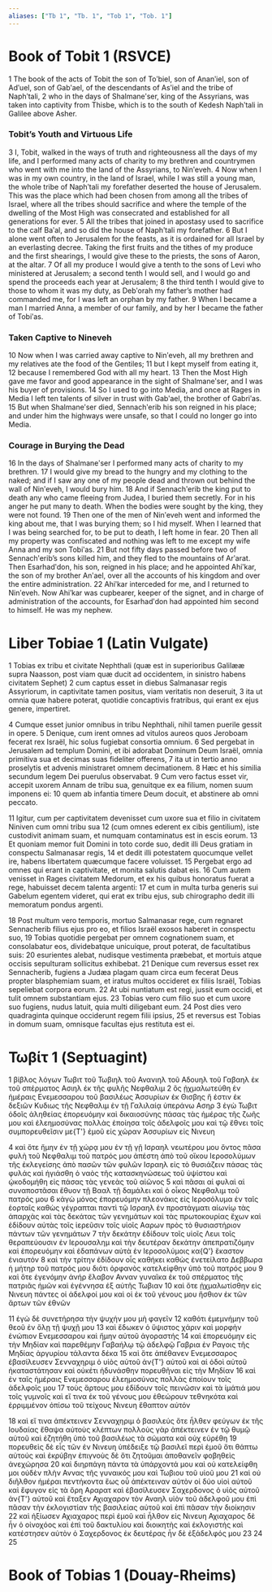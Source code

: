 ```yaml
---
aliases: ["Tb 1", "Tb. 1", "Tob 1", "Tob. 1"]
---
```



# Book of Tobit 1 (RSVCE)

1 The book of the acts of Tobit the son of Toʹbiel, son of Ananʹiel, son of Adʹuel, son of Gabʹael, of the descendants of Asʹiel and the tribe of Naphʹtali,
2 who in the days of Shalmaneʹser, king of the Assyrians, was taken into captivity from Thisbe, which is to the south of Kedesh Naphʹtali in Galilee above Asher.
### Tobit’s Youth and Virtuous Life
3 I, Tobit, walked in the ways of truth and righteousness all the days of my life, and I performed many acts of charity to my brethren and countrymen who went with me into the land of the Assyrians, to Ninʹeveh.
4 Now when I was in my own country, in the land of Israel, while I was still a young man, the whole tribe of Naphʹtali my forefather deserted the house of Jerusalem. This was the place which had been chosen from among all the tribes of Israel, where all the tribes should sacrifice and where the temple of the dwelling of the Most High was consecrated and established for all generations for ever.
5 All the tribes that joined in apostasy used to sacrifice to the calf Baʹal, and so did the house of Naphʹtali my forefather.
6 But I alone went often to Jerusalem for the feasts, as it is ordained for all Israel by an everlasting decree. Taking the first fruits and the tithes of my produce and the first shearings, I would give these to the priests, the sons of Aaron, at the altar.
7 Of all my produce I would give a tenth to the sons of Levi who ministered at Jerusalem; a second tenth I would sell, and I would go and spend the proceeds each year at Jerusalem;
8 the third tenth I would give to those to whom it was my duty, as Debʹorah my father’s mother had commanded me, for I was left an orphan by my father.
9 When I became a man I married Anna, a member of our family, and by her I became the father of Tobiʹas.
### Taken Captive to Nineveh
10 Now when I was carried away captive to Ninʹeveh, all my brethren and my relatives ate the food of the Gentiles;
11 but I kept myself from eating it,
12 because I remembered God with all my heart.
13 Then the Most High gave me favor and good appearance in the sight of Shalmaneʹser, and I was his buyer of provisions.
14 So I used to go into Media, and once at Rages in Media I left ten talents of silver in trust with Gabʹael, the brother of Gabriʹas.
15 But when Shalmaneʹser died, Sennachʹerib his son reigned in his place; and under him the highways were unsafe, so that I could no longer go into Media.
### Courage in Burying the Dead
16 In the days of Shalmaneʹser I performed many acts of charity to my brethren.
17 I would give my bread to the hungry and my clothing to the naked; and if I saw any one of my people dead and thrown out behind the wall of Ninʹeveh, I would bury him.
18 And if Sennachʹerib the king put to death any who came fleeing from Judea, I buried them secretly. For in his anger he put many to death. When the bodies were sought by the king, they were not found.
19 Then one of the men of Ninʹeveh went and informed the king about me, that I was burying them; so I hid myself. When I learned that I was being searched for, to be put to death, I left home in fear.
20 Then all my property was confiscated and nothing was left to me except my wife Anna and my son Tobiʹas.
21 But not fifty days passed before two of Sennachʹerib’s sons killed him, and they fled to the mountains of Arʹarat. Then Esarhadʹdon, his son, reigned in his place; and he appointed Ahiʹkar, the son of my brother Anʹael, over all the accounts of his kingdom and over the entire administration.
22 Ahiʹkar interceded for me, and I returned to Ninʹeveh. Now Ahiʹkar was cupbearer, keeper of the signet, and in charge of administration of the accounts, for Esarhadʹdon had appointed him second to himself. He was my nephew.


# Liber Tobiae 1 (Latin Vulgate)

1 Tobias ex tribu et civitate Nephthali (quæ est in superioribus Galilææ supra Naasson, post viam quæ ducit ad occidentem, in sinistro habens civitatem Sephet)
2 cum captus esset in diebus Salmanasar regis Assyriorum, in captivitate tamen positus, viam veritatis non deseruit,
3 ita ut omnia quæ habere poterat, quotidie concaptivis fratribus, qui erant ex ejus genere, impertiret.

4 Cumque esset junior omnibus in tribu Nephthali, nihil tamen puerile gessit in opere.
5 Denique, cum irent omnes ad vitulos aureos quos Jeroboam fecerat rex Israël, hic solus fugiebat consortia omnium.
6 Sed pergebat in Jerusalem ad templum Domini, et ibi adorabat Dominum Deum Israël, omnia primitiva sua et decimas suas fideliter offerens,
7 ita ut in tertio anno proselytis et advenis ministraret omnem decimationem.
8 Hæc et his similia secundum legem Dei puerulus observabat.
9 Cum vero factus esset vir, accepit uxorem Annam de tribu sua, genuitque ex ea filium, nomen suum imponens ei:
10 quem ab infantia timere Deum docuit, et abstinere ab omni peccato.

11 Igitur, cum per captivitatem devenisset cum uxore sua et filio in civitatem Niniven cum omni tribu sua
12 (cum omnes ederent ex cibis gentilium), iste custodivit animam suam, et numquam contaminatus est in escis eorum.
13 Et quoniam memor fuit Domini in toto corde suo, dedit illi Deus gratiam in conspectu Salmanasar regis,
14 et dedit illi potestatem quocumque vellet ire, habens libertatem quæcumque facere voluisset.
15 Pergebat ergo ad omnes qui erant in captivitate, et monita salutis dabat eis.
16 Cum autem venisset in Rages civitatem Medorum, et ex his quibus honoratus fuerat a rege, habuisset decem talenta argenti:
17 et cum in multa turba generis sui Gabelum egentem videret, qui erat ex tribu ejus, sub chirographo dedit illi memoratum pondus argenti.

18 Post multum vero temporis, mortuo Salmanasar rege, cum regnaret Sennacherib filius ejus pro eo, et filios Israël exosos haberet in conspectu suo,
19 Tobias quotidie pergebat per omnem cognationem suam, et consolabatur eos, dividebatque unicuique, prout poterat, de facultatibus suis:
20 esurientes alebat, nudisque vestimenta præbebat, et mortuis atque occisis sepulturam sollicitus exhibebat.
21 Denique cum reversus esset rex Sennacherib, fugiens a Judæa plagam quam circa eum fecerat Deus propter blasphemiam suam, et iratus multos occideret ex filiis Israël, Tobias sepeliebat corpora eorum.
22 At ubi nuntiatum est regi, jussit eum occidi, et tulit omnem substantiam ejus.
23 Tobias vero cum filio suo et cum uxore suo fugiens, nudus latuit, quia multi diligebant eum.
24 Post dies vero quadraginta quinque occiderunt regem filii ipsius,
25 et reversus est Tobias in domum suam, omnisque facultas ejus restituta est ei.


# Τωβίτ 1 (Septuagint)

1 βίβλος λόγων Τωβιτ τοῦ Τωβιηλ τοῦ Ανανιηλ τοῦ Αδουηλ τοῦ Γαβαηλ ἐκ τοῦ σπέρματος Ασιηλ ἐκ τῆς φυλῆς Νεφθαλιμ
2 ὃς ᾐχμαλωτεύθη ἐν ἡμέραις Ενεμεσσαρου τοῦ βασιλέως Ἀσσυρίων ἐκ Θισβης ἥ ἐστιν ἐκ δεξιῶν Κυδιως τῆς Νεφθαλιμ ἐν τῇ Γαλιλαίᾳ ὑπεράνω Ασηρ
3 ἐγὼ Τωβιτ ὁδοῖς ἀληθείας ἐπορευόμην καὶ δικαιοσύνης πάσας τὰς ἡμέρας τῆς ζωῆς μου καὶ ἐλεημοσύνας πολλὰς ἐποίησα τοῖς ἀδελφοῖς μου καὶ τῷ ἔθνει τοῖς συμπορευθεῖσιν με{T'} ἐμοῦ εἰς χώραν Ἀσσυρίων εἰς Νινευη

4 καὶ ὅτε ἤμην ἐν τῇ χώρᾳ μου ἐν τῇ γῇ Ισραηλ νεωτέρου μου ὄντος πᾶσα φυλὴ τοῦ Νεφθαλιμ τοῦ πατρός μου ἀπέστη ἀπὸ τοῦ οἴκου Ιεροσολύμων τῆς ἐκλεγείσης ἀπὸ πασῶν τῶν φυλῶν Ισραηλ εἰς τὸ θυσιάζειν πάσας τὰς φυλάς καὶ ἡγιάσθη ὁ ναὸς τῆς κατασκηνώσεως τοῦ ὑψίστου καὶ ᾠκοδομήθη εἰς πάσας τὰς γενεὰς τοῦ αἰῶνος
5 καὶ πᾶσαι αἱ φυλαὶ αἱ συναποστᾶσαι ἔθυον τῇ Βααλ τῇ δαμάλει καὶ ὁ οἶκος Νεφθαλιμ τοῦ πατρός μου
6 κἀγὼ μόνος ἐπορευόμην πλεονάκις εἰς Ιεροσόλυμα ἐν ταῖς ἑορταῖς καθὼς γέγραπται παντὶ τῷ Ισραηλ ἐν προστάγματι αἰωνίῳ τὰς ἀπαρχὰς καὶ τὰς δεκάτας τῶν γενημάτων καὶ τὰς πρωτοκουρίας ἔχων καὶ ἐδίδουν αὐτὰς τοῖς ἱερεῦσιν τοῖς υἱοῖς Ααρων πρὸς τὸ θυσιαστήριον πάντων τῶν γενημάτων
7 τὴν δεκάτην ἐδίδουν τοῖς υἱοῖς Λευι τοῖς θεραπεύουσιν ἐν Ιερουσαλημ καὶ τὴν δευτέραν δεκάτην ἀπεπρατιζόμην καὶ ἐπορευόμην καὶ ἐδαπάνων αὐτὰ ἐν Ιεροσολύμοις κα{Q'} ἕκαστον ἐνιαυτόν
8 καὶ τὴν τρίτην ἐδίδουν οἷς καθήκει καθὼς ἐνετείλατο Δεββωρα ἡ μήτηρ τοῦ πατρός μου διότι ὀρφανὸς κατελείφθην ὑπὸ τοῦ πατρός μου
9 καὶ ὅτε ἐγενόμην ἀνήρ ἔλαβον Ανναν γυναῖκα ἐκ τοῦ σπέρματος τῆς πατριᾶς ἡμῶν καὶ ἐγέννησα ἐξ αὐτῆς Τωβιαν
10 καὶ ὅτε ᾐχμαλωτίσθην εἰς Νινευη πάντες οἱ ἀδελφοί μου καὶ οἱ ἐκ τοῦ γένους μου ἤσθιον ἐκ τῶν ἄρτων τῶν ἐθνῶν

11 ἐγὼ δὲ συνετήρησα τὴν ψυχήν μου μὴ φαγεῖν
12 καθότι ἐμεμνήμην τοῦ θεοῦ ἐν ὅλῃ τῇ ψυχῇ μου
13 καὶ ἔδωκεν ὁ ὕψιστος χάριν καὶ μορφὴν ἐνώπιον Ενεμεσσαρου καὶ ἤμην αὐτοῦ ἀγοραστής
14 καὶ ἐπορευόμην εἰς τὴν Μηδίαν καὶ παρεθέμην Γαβαήλῳ τῷ ἀδελφῷ Γαβρια ἐν Ραγοις τῆς Μηδίας ἀργυρίου τάλαντα δέκα
15 καὶ ὅτε ἀπέθανεν Ενεμεσσαρος ἐβασίλευσεν Σενναχηριμ ὁ υἱὸς αὐτοῦ ἀν{T'} αὐτοῦ καὶ αἱ ὁδοὶ αὐτοῦ ἠκαταστάτησαν καὶ οὐκέτι ἠδυνάσθην πορευθῆναι εἰς τὴν Μηδίαν
16 καὶ ἐν ταῖς ἡμέραις Ενεμεσσαρου ἐλεημοσύνας πολλὰς ἐποίουν τοῖς ἀδελφοῖς μου
17 τοὺς ἄρτους μου ἐδίδουν τοῖς πεινῶσιν καὶ τὰ ἱμάτιά μου τοῖς γυμνοῖς καὶ εἴ τινα ἐκ τοῦ γένους μου ἐθεώρουν τεθνηκότα καὶ ἐρριμμένον ὀπίσω τοῦ τείχους Νινευη ἔθαπτον αὐτόν

18 καὶ εἴ τινα ἀπέκτεινεν Σενναχηριμ ὁ βασιλεύς ὅτε ἦλθεν φεύγων ἐκ τῆς Ιουδαίας ἔθαψα αὐτοὺς κλέπτων πολλοὺς γὰρ ἀπέκτεινεν ἐν τῷ θυμῷ αὐτοῦ καὶ ἐζητήθη ὑπὸ τοῦ βασιλέως τὰ σώματα καὶ οὐχ εὑρέθη
19 πορευθεὶς δὲ εἷς τῶν ἐν Νινευη ὑπέδειξε τῷ βασιλεῖ περὶ ἐμοῦ ὅτι θάπτω αὐτούς καὶ ἐκρύβην ἐπιγνοὺς δὲ ὅτι ζητοῦμαι ἀποθανεῖν φοβηθεὶς ἀνεχώρησα
20 καὶ διηρπάγη πάντα τὰ ὑπάρχοντά μου καὶ οὐ κατελείφθη μοι οὐδὲν πλὴν Αννας τῆς γυναικός μου καὶ Τωβιου τοῦ υἱοῦ μου
21 καὶ οὐ διῆλθον ἡμέραι πεντήκοντα ἕως οὗ ἀπέκτειναν αὐτὸν οἱ δύο υἱοὶ αὐτοῦ καὶ ἔφυγον εἰς τὰ ὄρη Αραρατ καὶ ἐβασίλευσεν Σαχερδονος ὁ υἱὸς αὐτοῦ ἀν{T'} αὐτοῦ καὶ ἔταξεν Αχιαχαρον τὸν Αναηλ υἱὸν τοῦ ἀδελφοῦ μου ἐπὶ πᾶσαν τὴν ἐκλογιστίαν τῆς βασιλείας αὐτοῦ καὶ ἐπὶ πᾶσαν τὴν διοίκησιν
22 καὶ ἠξίωσεν Αχιαχαρος περὶ ἐμοῦ καὶ ἦλθον εἰς Νινευη Αχιαχαρος δὲ ἦν ὁ οἰνοχόος καὶ ἐπὶ τοῦ δακτυλίου καὶ διοικητὴς καὶ ἐκλογιστής καὶ κατέστησεν αὐτὸν ὁ Σαχερδονος ἐκ δευτέρας ἦν δὲ ἐξάδελφός μου
23 
24 
25


# Book of Tobias 1 (Douay-Rheims)

